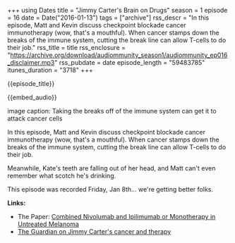 +++
using Dates
title = "Jimmy Carter's Brain on Drugs"
season = 1
episode = 16
date = Date("2016-01-13")
tags = ["archive"]
rss_descr = "In this episode, Matt and Kevin discuss checkpoint blockade cancer immunotherapy (wow, that's a mouthful). When cancer stamps down the breaks of the immune system, cutting the break line can allow T-cells to do their job."
rss_title = title
rss_enclosure = "https://archive.org/download/audiommunity_season1/audiommunity_ep016_disclaimer.mp3"
rss_pubdate = date
episode_length = "59483785"
itunes_duration = "3718"
+++

{{episode_title}}

{{embed_audio}}

image caption: Taking the breaks off of the immune system can get it to attack cancer cells

In this episode, Matt and Kevin discuss checkpoint blockade cancer immunotherapy (wow, that's a mouthful). When cancer stamps down the breaks of the immune system, cutting the break line can allow T-cells to do their job.

Meanwhile, Kate's teeth are falling out of her head, and Matt can't even remember what scotch he's drinking.

This episode was recorded Friday, Jan 8th... we're getting better folks.

**Links:**

- The Paper: [Combined Nivolumab and Ipilimumab or Monotherapy in Untreated Melanoma](http://www.nejm.org/doi/full/10.1056/NEJMoa1504030)
- [The Guardian on Jimmy Carter's cancer and therapy](http://www.theguardian.com/science/2015/dec/06/immunotherapy-drug-jimmy-carters-cancer-cure)
